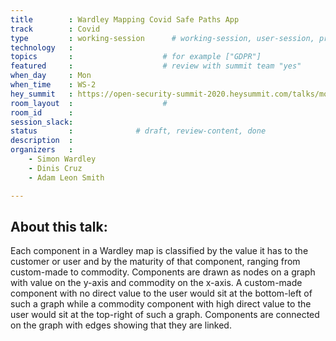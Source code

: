 ```yaml
---
title        : Wardley Mapping Covid Safe Paths App
track        : Covid
type         : working-session      # working-session, user-session, product-session
technology   :
topics       :                    # for example ["GDPR"]
featured     :                    # review with summit team "yes"
when_day     : Mon
when_time    : WS-2
hey_summit   : https://open-security-summit-2020.heysummit.com/talks/moving-from-graphs-to-maps/
room_layout  :                    #
room_id      : 
session_slack: 
status       :              # draft, review-content, done
description  : 
organizers   :
    - Simon Wardley
    - Dinis Cruz
    - Adam Leon Smith

---
```


## About this talk: 
Each component in a Wardley map is classified by the value it has to the customer or user and by the maturity of that component, ranging from custom-made to commodity. Components are drawn as nodes on a graph with value on the y-axis and commodity on the x-axis. A custom-made component with no direct value to the user would sit at the bottom-left of such a graph while a commodity component with high direct value to the user would sit at the top-right of such a graph. Components are connected on the graph with edges showing that they are linked. 

